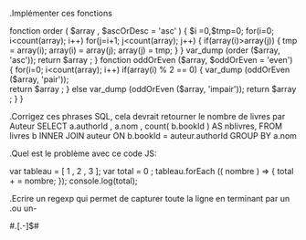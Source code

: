 .Implémenter ces fonctions

fonction order ( $array , $ascOrDesc = 'asc' ) { 
  $i =0,$tmp=0;
  for(i=0; i<count(array); i++)
   for(j=i+1; j<count(array); j++) {
      if(array(i)>array(j)) {
         tmp = array(i);
         array(i) = array(j);
         array(j) = tmp;     
      }
   }
 var_dump (order ($array, 'asc'));
 return $array ; 
 } 
 fonction oddOrEven ($array, $oddOrEven = 'even') { 
  for(i=0; i<count(array); i++)
   if(array(i) % 2 == 0) {
        var_dump (oddOrEven ($array, 'pair'));    
        return $array ; 
      }
    else
         var_dump (oddOrEven ($array, 'impair')); 
         return $array ; 
   }
 } 
 

.Corrigez ces phrases SQL, cela devrait retourner le nombre de livres par Auteur
SELECT  a.authorId , a.nom , count( b.bookId ) AS nblivres,
FROM livres b
INNER JOIN auteur ON b.bookId = auteur.authorId
GROUP BY a.nom 
 
 
.Quel est le problème avec ce code JS:

var tableau = [ 1 , 2 , 3 ];
var  total  =  0 ;
tableau.forEach (( nombre ) => {
  total + = nombre;
});
console.log(total);


.Ecrire un regexp qui permet de capturer toute la ligne en terminant par un .ou un-
 
#.[\.\-]$#
